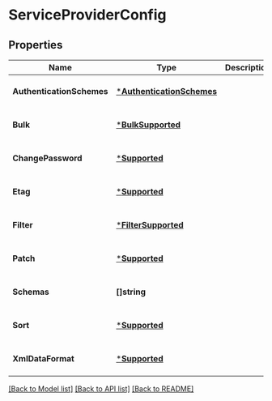# ServiceProviderConfig

## Properties
Name | Type | Description | Notes
------------ | ------------- | ------------- | -------------
**AuthenticationSchemes** | [***AuthenticationSchemes**](AuthenticationSchemes.md) |  | [optional] [default to null]
**Bulk** | [***BulkSupported**](BulkSupported.md) |  | [optional] [default to null]
**ChangePassword** | [***Supported**](Supported.md) |  | [optional] [default to null]
**Etag** | [***Supported**](Supported.md) |  | [optional] [default to null]
**Filter** | [***FilterSupported**](FilterSupported.md) |  | [optional] [default to null]
**Patch** | [***Supported**](Supported.md) |  | [optional] [default to null]
**Schemas** | **[]string** |  | [optional] [default to null]
**Sort** | [***Supported**](Supported.md) |  | [optional] [default to null]
**XmlDataFormat** | [***Supported**](Supported.md) |  | [optional] [default to null]

[[Back to Model list]](../README.md#documentation-for-models) [[Back to API list]](../README.md#documentation-for-api-endpoints) [[Back to README]](../README.md)


